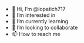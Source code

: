 - 👋 Hi, I’m @iopatich717
- 👀 I’m interested in
- 🌱 I’m currently learning 
- 💞️ I’m looking to collaborate 
- 📫 How to reach me 

<!---
iopatich717/iopatich717 is a ✨ special ✨ repository because its `README.md` (this file) appears on your GitHub profile.
You can click the Preview link to take a look at your changes.
--->
